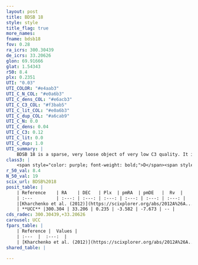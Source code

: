 ```yaml
---
layout: post
title: BDSB 18
style: style
title_flag: true
more_names: 
fname: bdsb18
fov: 0.28
ra_icrs: 300.30439
de_icrs: 33.20626
glon: 69.91666
glat: 1.54343
r50: 8.4
plx: 0.2351
UTI: "0.03"
UTI_COLOR: "#e4aab3"
UTI_C_N_COL: "#e0a6b3"
UTI_C_dens_COL: "#e6acb3"
UTI_C_C3_COL: "#f3bab5"
UTI_C_lit_COL: "#e0a6b3"
UTI_C_dup_COL: "#a6cab9"
UTI_C_N: 0.0
UTI_C_dens: 0.04
UTI_C_C3: 0.12
UTI_C_lit: 0.0
UTI_C_dup: 1.0
UTI_summary: |
    BDSB 18 is a sparse, very loose object of very low C3 quality. It is rarely studied in the literature, with no articles listed in the last 13 years.<br><br><span style="color: #99180f; font-weight: bold;">Warning: </span>contains less than 25 stars with <i>P>0.5</i> estimated.
class3: |
    <span style="color: purple; font-weight: bold;">D</span><span style="color: red; font-weight: bold;">C</span>
r_50_val: 8.4
N_50_val: 19
scix_url: BDSB%2018
posit_table: |
    | Reference    | RA    | DEC   | Plx  | pmRA  | pmDE   |  Rv  |
    | :---         | :---: | :---: | :---: | :---: | :---: | :---: |
    |[Kharchenko et al. (2012)](https://scixplorer.org/abs/2012A%26A...543A.156K) | 300.282 | 33.189 | -- | -3.0 | -5.17 | -- |
    | **UCC** |300.304 | 33.206 | 0.235 | -3.582 | -7.673 | -- | 
cds_radec: 300.30439,+33.20626
carousel: UCC
fpars_table: |
    | Reference |  Values |
    | :---  |  :---:  |
    | [Kharchenko et al. (2012)](https://scixplorer.org/abs/2012A%26A...543A.156K) | `e_bv=1.145, distance=3518, log_age=7.0` |
shared_table: |
    
---
```

